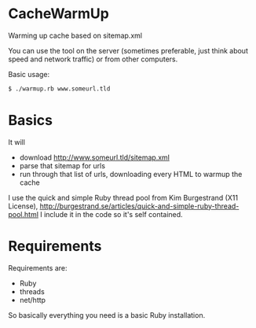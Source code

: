 CacheWarmUp
===========

Warming up cache based on sitemap.xml

You can use the tool on the server (sometimes preferable, just 
think about speed and network traffic) or from other computers.

Basic usage:
~~~ sh
$ ./warmup.rb www.someurl.tld
~~~

# Basics

It will
* download http://www.someurl.tld/sitemap.xml 
* parse that sitemap for urls
* run through that list of urls, downloading every HTML to warmup the cache

I use the quick and simple Ruby thread pool from Kim Burgestrand (X11 License), 
http://burgestrand.se/articles/quick-and-simple-ruby-thread-pool.html
I include it in the code so it's self contained.

# Requirements

Requirements are:
- Ruby
- threads
- net/http

So basically everything you need is a basic Ruby installation.
